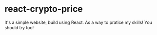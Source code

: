 # react-crypto-price
It's a simple website, build using React. As a way to pratice my skills! You should try too!
